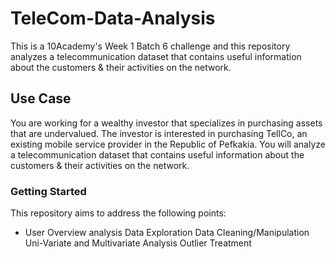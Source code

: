 # TeleCom-Data-Analysis

This is a 10Academy's Week 1 Batch 6 challenge and this repository analyzes a telecommunication dataset that contains useful information about the customers & their activities on the network.


## Use Case

You are working for a wealthy investor that specializes in purchasing assets that are undervalued. The investor is interested in purchasing TellCo, an existing mobile service provider in the Republic of Pefkakia. You will analyze a telecommunication dataset that contains useful information about the customers & their activities on the network.

### Getting Started

This repository aims to address the following points:

   - User Overview analysis
        Data Exploration
        Data Cleaning/Manipulation
        Uni-Variate and Multivariate Analysis
        Outlier Treatment